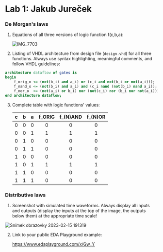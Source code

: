 # Lab 1: Jakub Jureček

### De Morgan's laws

1. Equations of all three versions of logic function f(c,b,a):

   ![IMG_7703](https://user-images.githubusercontent.com/124879295/219120038-6e7a890e-0cde-4f0b-aad5-819978f44f4d.jpeg)

2. Listing of VHDL architecture from design file (`design.vhd`) for all three functions. Always use syntax highlighting, meaningful comments, and follow VHDL guidelines:

```vhdl
architecture dataflow of gates is
begin
    f_orig_o <= (not(b_i) and a_i) or (c_i and not(b_i or not(a_i)));
    f_nand_o <= (not(b_i) and a_i) and (c_i nand (not(b_i) nand a_i));
    f_nor_o  <= (not(a_i) or b_i) nor (not(c_i) nor (b_i nor not(a_i)));
end architecture dataflow;
```

3. Complete table with logic functions' values:

   | **c** | **b** |**a** | **f_ORIG** | **f_(N)AND** | **f_(N)OR** |
   | :-: | :-: | :-: | :-: | :-: | :-: |
   | 0 | 0 | 0 | 0 | 0 | 0 |
   | 0 | 0 | 1 | 1 | 1 | 1 |
   | 0 | 1 | 0 | 0 | 0 | 0 |
   | 0 | 1 | 1 | 0 | 0 | 0 |
   | 1 | 0 | 0 | 0 | 0 | 0 |
   | 1 | 0 | 1 | 1 | 1 | 1 |
   | 1 | 1 | 0 | 0 | 0 | 0 |
   | 1 | 1 | 1 | 0 | 0 | 0 |

### Distributive laws

1. Screenshot with simulated time waveforms. Always display all inputs and outputs (display the inputs at the top of the image, the outputs below them) at the appropriate time scale!

 ![Snímek obrazovky 2023-02-15 191319](https://user-images.githubusercontent.com/124879295/219116909-ac0aefc0-c417-4b49-b3f5-ae7d77095c2d.jpg)


2. Link to your public EDA Playground example:

   https://www.edaplayground.com/x/Gw_Y
